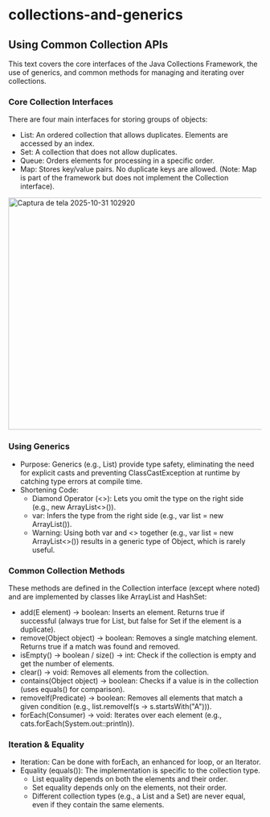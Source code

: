 # collections-and-generics

## Using Common Collection APIs
This text covers the core interfaces of the Java Collections Framework, the use of generics, and common methods for managing and iterating over collections.

### Core Collection Interfaces

There are four main interfaces for storing groups of objects:

- List: An ordered collection that allows duplicates. Elements are accessed by an index.
- Set: A collection that does not allow duplicates.
- Queue: Orders elements for processing in a specific order.
- Map: Stores key/value pairs. No duplicate keys are allowed. (Note: Map is part of the framework but does not implement the Collection interface).

<img width="1070" height="461" alt="Captura de tela 2025-10-31 102920" src="https://github.com/user-attachments/assets/eb2a3c7a-4969-432f-93d3-366b4cad363e" />

### Using Generics

- Purpose: Generics (e.g., List<String>) provide type safety, eliminating the need for explicit casts and preventing ClassCastException at runtime by catching type errors at compile time.
- Shortening Code:
   - Diamond Operator (<>): Lets you omit the type on the right side (e.g., new ArrayList<>()).
   - var: Infers the type from the right side (e.g., var list = new ArrayList<Integer>()).
   - Warning: Using both var and <> together (e.g., var list = new ArrayList<>()) results in a generic type of Object, which is rarely useful.

 ### Common Collection Methods

 These methods are defined in the Collection interface (except where noted) and are implemented by classes like ArrayList and HashSet:

 - add(E element) → boolean: Inserts an element. Returns true if successful (always true for List, but false for Set if the element is a duplicate).
- remove(Object object) → boolean: Removes a single matching element. Returns true if a match was found and removed.
- isEmpty() → boolean / size() → int: Check if the collection is empty and get the number of elements.
- clear() → void: Removes all elements from the collection.
- contains(Object object) → boolean: Checks if a value is in the collection (uses equals() for comparison).
- removeIf(Predicate) → boolean: Removes all elements that match a given condition (e.g., list.removeIf(s -> s.startsWith("A"))).
- forEach(Consumer) → void: Iterates over each element (e.g., cats.forEach(System.out::println)).

### Iteration & Equality

- Iteration: Can be done with forEach, an enhanced for loop, or an Iterator.
- Equality (equals()): The implementation is specific to the collection type.
   - List equality depends on both the elements and their order.
   - Set equality depends only on the elements, not their order.
   - Different collection types (e.g., a List and a Set) are never equal, even if they contain the same elements.






